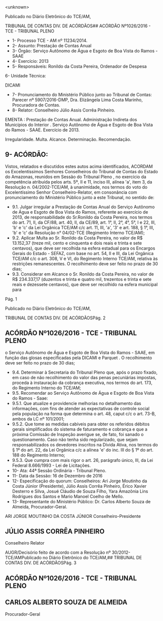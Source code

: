 &lt;unknown&gt;

Publicado  no  Diário Eletrônico do TCE/AM,

TRIBUNAL DE CONTAS DIV. DE  ACÓRDÃOS## ACÓRDÃO Nº1026/2016 - TCE - TRIBUNAL PLENO

- 1- Processo TCE - AM nº 11234/2014.
- 2- Assunto: Prestação de Contas Anual
- 3- Órgão: Serviço Autônomo de Água e Esgoto de Boa Vista do Ramos - SAAE
- 4- Exercício: 2013
- 5- Responsáveis: Ronildo da Costa Pereira, Ordenador de Despesa

6- Unidade Técnica:

DICAMI

- 7- Pronunciamento  do Ministério  Público  junto  ao Tribunal  de Contas: Parecer  nº 5907/2016-DMP, Dra. Elizângela Lima Costa Marinho, Procuradora de Contas.
- 8- Relator: Conselheiro Júlio Assis Corrêa Pinheiro.

EMENTA : Prestação de Contas Anual. Administração  Indireta  dos  Municípios  do  Interior  . Serviço Autônomo de  Água e Esgoto de Boa  Vista do Ramos - SAAE. Exercício de 2013.

Irregularidade. Multa. Alcance. Determinação. Recomendação.

## 9- ACÓRDÃO:

Vistos, relatados e discutidos estes autos acima identificados, ACORDAM os Excelentíssimos Senhores Conselheiros do Tribunal de Contas do Estado do Amazonas, reunidos em Sessão do Tribunal Pleno , no exercício da competência atribuída pelos arts. 5º, II e 11, inciso III, alínea 'a', item 3, da Resolução n. 04/2002-TCE/AM, à unanimidade, nos termos do voto do Excelentíssimo Senhor Conselheiro-Relator, em consonância com pronunciamento do Ministério Público junto a este Tribunal, no sentido de:

- 9.1. Julgar irregular a Prestação de Contas Anual do Serviço Autônomo de Água e Esgoto de Boa Vista do Ramos, referente ao exercício de 2013, de responsabilidade do Sr.Ronildo da Costa Pereira, nos termos do art. 71, II, da CF/88, art. 40, II, da CE/89, art. 1°, II, 2°, 4°, 5°, I e 22, III, 'b' e 'c' da Lei Orgânica TCE/AM c/c art. 11, III, 'a', '3' e art. 188, § 1°, III, 'b' e 'c' da Resolução n° 04/02-TCE (Regimento Interno TCE/AM);
- 9.2. Aplicar  Multa ao  Sr.  Ronildo  da  Costa  Pereira,  no  valor  de  R$ 13.152,37  (treze  mil,  cento  e  cinquenta  e  dois  reais  e  trinta  e  sete centavos), que deve ser recolhida na esfera estadual para os Encargos Gerais do Estado - SEFAZ, com base no art. 54, II e III, da Lei Orgânica TCE/AM c/c o art. 308, V e VI, do Regimento Interno TCE/AM, relativa às restrições remanescentes. O recolhimento deve ser feito no prazo de 30 dias;
- 9.3. Considerar em Alcance o Sr. Ronildo da Costa Pereira, no valor de R$ 234.337,17 (duzentos e trinta e quatro mil, trezentos e trinta e sete reais e dezessete centavos), que deve ser recolhido na esfera municipal para

Pág. 1

Publicado  no  Diário Eletrônico do TCE/AM,

TRIBUNAL DE CONTAS DIV. DE  ACÓRDÃOSPág. 2

## ACÓRDÃO Nº1026/2016 - TCE - TRIBUNAL PLENO

o Serviço Autônomo de Água e Esgoto de Boa Vista do Ramos - SAAE, em  função  das  glosas  especificadas  pela DICAMI  e Parquet . O recolhimento deve ser feito no prazo de 30 dias;

- 9.4. Determinar à  Secretaria do Tribunal Pleno que, após o prazo fixado, em caso de não recolhimento do valor das penas pecuniárias impostas, proceda à instauração da cobrança executiva, nos termos do art. 173, do Regimento Interno do TCE/AM;
- 9.5. Recomendar ao  Serviço Autônomo de Água e Esgoto de Boa Vista do Ramos - Saae:
- 9.5.1.   Que atualize e providencie melhorias no detalhamento das informações,  com fins de atender as expectativas de controle social pela população na forma que determina o art. 48, caput c/c o art. 73-B, ambos da LC nº 101/2001;
- 9.5.2.   Que  tome  as  medidas  cabíveis  para  obter  os  referidos débitos  gerais  simplificados  do  sistema  de  faturamento  e cobrança e que a próxima Comissão de Inspeção averigue se, de fato, foi sanado  o questionamento. Caso não tenha sido regularizado, que sejam responsabilizados os devedores inscritos na Dívida  Ativa, nos termos do § 1º do art. 22, da Lei Orgânica c/c a alínea 'e' do inc. III do § 1º do art. 188 do Regimento Interno;
- 9.5.3.   Que  cumpra com mais rigor o art. 26, parágrafo único, III, da Lei Federal 8.666/1993 - Lei de Licitações.
- 10-  Ata: 44ª Sessão Ordinária - Tribunal Pleno.
- 11-  Data da Sessão: 16 de Dezembro de 2016
- 12-  Especificação  do  quorum: Conselheiros: Ari Jorge  Moutinho  da  Costa  Júnior (Presidente), Júlio Assis Corrêa Pinheiro, Érico Xavier Desterro e Silva, Josué Cláudio de Souza Filho, Yara Amazônia Lins Rodrigues dos Santos e Mario Manoel Coelho de Mello.
- 13-  Representante  do  Ministério  Público: Dr. Carlos  Alberto  Souza  de Almeida, Procurador-Geral.

ARI JORGE MOUTINHO DA COSTA JÚNIOR Conselheiro-Presidente

## JÚLIO ASSIS CORRÊA PINHEIRO

Conselheiro Relator

AUGR/Decisório feito de acordo com a Resolução nº 30/2012-TCE/AMPublicado  no  Diário Eletrônico do TCE/AM,## TRIBUNAL DE CONTAS DIV. DE  ACÓRDÃOSPág. 3

## ACÓRDÃO Nº1026/2016 - TCE - TRIBUNAL PLENO

## CARLOS ALBERTO SOUZA DE ALMEIDA

Procurador-Geral
